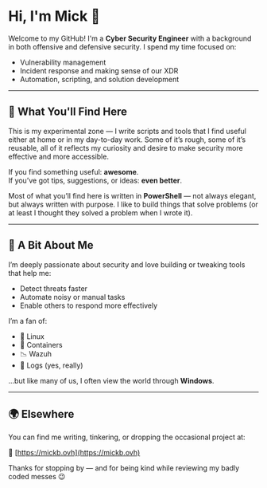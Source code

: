 <!--
**mickgb256/mickgb256** is a ✨ _special_ ✨ repository because its `README.md` (this file) appears on your GitHub profile.

Here are some ideas to get you started:

- 🔭 I’m currently working on ...
- 🌱 I’m currently learning ...
- 👯 I’m looking to collaborate on ...
- 🤔 I’m looking for help with ...
- 💬 Ask me about ...
- 📫 How to reach me: ...
- 😄 Pronouns: ...
- ⚡ Fun fact: ...
-->
# Hi, I'm Mick 👋

Welcome to my GitHub! I'm a **Cyber Security Engineer** with a background in both offensive and defensive security. I spend my time focused on:

- Vulnerability management
- Incident response and making sense of our XDR
- Automation, scripting, and solution development

---

## 🧪 What You'll Find Here

This is my experimental zone — I write scripts and tools that I find useful either at home or in my day-to-day work. Some of it’s rough, some of it’s reusable, all of it reflects my curiosity and desire to make security more effective and more accessible.

If you find something useful: **awesome**.  
If you’ve got tips, suggestions, or ideas: **even better**.

Most of what you’ll find here is written in **PowerShell** — not always elegant, but always written with purpose. I like to build things that solve problems (or at least I thought they solved a problem when I wrote it).

---

## 🔐 A Bit About Me

I’m deeply passionate about security and love building or tweaking tools that help me:

- Detect threats faster
- Automate noisy or manual tasks
- Enable others to respond more effectively

I’m a fan of:

- 🐧 Linux
- 🐋 Containers
- 📉 Wazuh
- 💾 Logs (yes, really)

...but like many of us, I often view the world through **Windows**.

---

## 🌍 Elsewhere

You can find me writing, tinkering, or dropping the occasional project at:

🔗 [https://mickb.ovh](https://mickb.ovh)

Thanks for stopping by — and for being kind while reviewing my badly coded messes 😉

